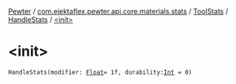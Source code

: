 [Pewter](../../../index.md) / [com.ejektaflex.pewter.api.core.materials.stats](../../index.md) / [ToolStats](../index.md) / [HandleStats](index.md) / [&lt;init&gt;](./-init-.md)

# &lt;init&gt;

`HandleStats(modifier: `[`Float`](https://kotlinlang.org/api/latest/jvm/stdlib/kotlin/-float/index.html)` = 1f, durability: `[`Int`](https://kotlinlang.org/api/latest/jvm/stdlib/kotlin/-int/index.html)` = 0)`